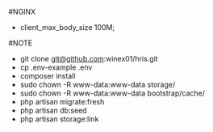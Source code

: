 #NGINX
 - client_max_body_size 100M;

#NOTE
 - git clone git@github.com:winex01/hris.git
 - cp .env-example .env
 - composer install
 - sudo chown -R www-data:www-data storage/ 
 - sudo chown -R www-data:www-data bootstrap/cache/
 - php artisan migrate:fresh
 - php artisan db:seed
 - php artisan storage:link 